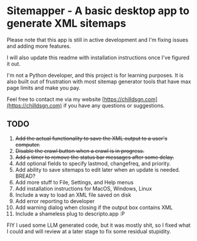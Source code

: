 # Sitemapper - A basic desktop app to generate XML sitemaps
Please note that this app is still in active development and I'm fixing issues and adding more features.

I will also update this readme with installation instructions once I've figured it out.

I'm not a Python developer, and this project is for learning purposes. It is also built out of frustration with most sitemap generator tools that have max page limits and make you pay.

Feel free to contact me via my website [https://chilldsgn.com](https://chilldsgn.com) if you have any questions or suggestions.

## TODO
1. ~~Add the actual functionality to save the XML output to a user's computer.~~
2. ~~Disable the crawl button when a crawl is in progress.~~
3. ~~Add a timer to remove the status bar messages after some delay.~~
4. Add optional fields to specify lastmod, changefreq, and priority.
5. Add ability to save sitemaps to edit later when an update is needed. BREAD?
6. Add more stuff to File, Settings, and Help menus
7. Add installation instructions for MacOS, Windows, Linux
8. Include a way to load an XML file saved on disk
9. Add error reporting to developer
10. Add warning dialog when closing if the output box contains XML
11. Include a shameless plug to descripto.app :P

FIY I used some LLM generated code, but it was mostly shit, so I fixed what I could and will review at a later stage to fix some residual stupidity.